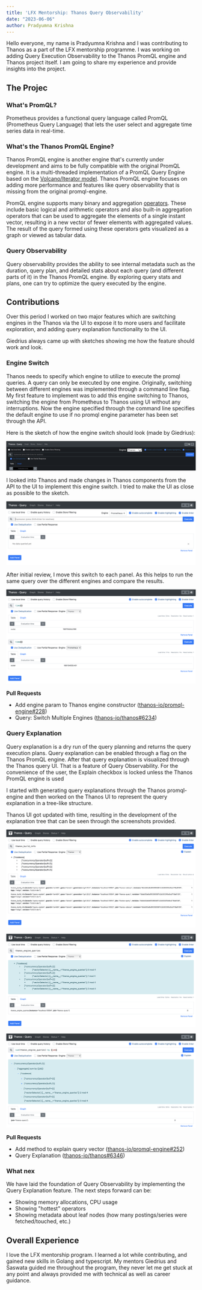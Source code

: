 ```yaml
---
title: 'LFX Mentorship: Thanos Query Observability'
date: "2023-06-06"
author: Pradyumna Krishna
---
```


Hello everyone, my name is Pradyumna Krishna and I was contributing to Thanos as a part of the LFX mentorship programme. I was working on adding Query Execution Observability to the Thanos PromQL engine and Thanos project itself. I am going to share my experience and provide insights into the project.

## The Projec

### What's PromQL?

Prometheus provides a functional query language called PromQL (Prometheus Query Language) that lets the user select and aggregate time series data in real-time.

### What's the Thanos PromQL Engine?

Thanos PromQL engine is another engine that's currently under development and aims to be fully compatible with the original PromQL engine. It is a multi-threaded implementation of a PromQL Query Engine based on the [Volcano/Iterator model](https://paperhub.s3.amazonaws.com/dace52a42c07f7f8348b08dc2b186061.pdf). Thanos PromQL engine focuses on adding more performance and features like query observability that is missing from the original promql-engine.

PromQL engine supports many binary and aggregation [operators](https://prometheus.io/docs/prometheus/latest/querying/operators/). These include basic logical and arithmetic operators and also built-in aggregation operators that can be used to aggregate the elements of a single instant vector, resulting in a new vector of fewer elements with aggregated values. The result of the query formed using these operators gets visualized as a graph or viewed as tabular data.

### Query Observability

Query observability provides the ability to see internal metadata such as the duration, query plan, and detailed stats about each query (and different parts of it) in the Thanos PromQL engine. By exploring query stats and plans, one can try to optimize the query executed by the engine.

## Contributions

Over this period I worked on two major features which are switching engines in the Thanos via the UI to expose it to more users and facilitate exploration, and adding query explanation functionality to the UI.

Giedrius always came up with sketches showing me how the feature should work and look.

### Engine Switch

Thanos needs to specify which engine to utilize to execute the promql queries. A query can only be executed by one engine. Originally, switching between different engines was implemented through a command line flag. My first feature to implement was to add this engine switching to Thanos, switching the engine from Prometheus to Thanos using UI without any interruptions. Now the engine specified through the command line specifies the default engine to use if no promql engine parameter has been set through the API.

Here is the sketch of how the engine switch should look (made by Giedrius):

![Giedrius's Sketch](img/giedrius-sketch.png)

I looked into Thanos and made changes in Thanos components from the API to the UI to implement this engine switch. I tried to make the UI as close as possible to the sketch.

![Engine Switch 1](img/engine-1.png)

After initial review, I move this switch to each panel. As this helps to run the same query over the different engines and compare the results.

![Engine Switch 2](img/engine-2.png)

**Pull Requests**
- Add engine param to Thanos engine constructor ([thanos-io/promql-engine#228](https://github.com/thanos-io/promql-engine/pull/228))
- Query: Switch Multiple Engines ([thanos-io/thanos#6234](https://github.com/thanos-io/thanos/pull/6234))

### Query Explanation

Query explanation is a dry run of the query planning and returns the query execution plans. Query explanation can be enabled through a flag on the Thanos PromQL engine. After that query explanation is visualized through the Thanos query UI. That is a feature of Query Observability. For the convenience of the user, the Explain checkbox is locked unless the Thanos PromQL engine is used

I started with generating query explanations through the Thanos promql-engine and then worked on the Thanos UI to represent the query explanation in a tree-like structure.

Thanos UI got updated with time, resulting in the development of the explanation tree that can be seen through the screenshots provided.

![Tree 1](img/tree-1.png)

![Tree 2](img/tree-2.png)

![Tree 3](img/tree-3.png)

**Pull Requests**
- Add method to explain query vector ([thanos-io/promql-engine#252](https://github.com/thanos-io/promql-engine/pull/252))
- Query Explanation ([thanos-io/thanos#6346](https://github.com/thanos-io/thanos/pull/6346))

### What nex

We have laid the foundation of Query Observability by implementing the Query Explanation feature. The next steps forward can be:
* Showing memory allocations, CPU usage
* Showing "hottest" operators
* Showing metadata about leaf nodes (how many postings/series were fetched/touched, etc.)

## Overall Experience

I love the LFX mentorship program. I learned a lot while contributing, and gained new skills in Golang and typescript. My mentors Giedrius and Saswata guided me throughout the program, they never let me get stuck at any point and always provided me with technical as well as career guidance.
